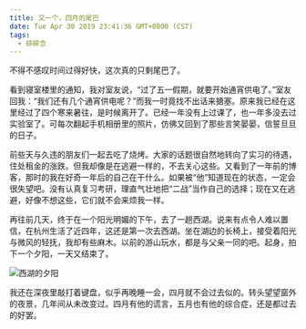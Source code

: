 ```yaml
---
title: 又一个，四月的尾巴
date: Tue Apr 30 2019 23:41:36 GMT+0800 (CST)
tags:
  - 碎碎念
---
```


不得不感叹时间过得好快，这次真的只剩尾巴了。

看到寝室楼里的通知，我对室友说，“过了五一假期，就要开始通宵供电了。”室友回我：“我们还有几个通宵供电呢？”而我一时竟找不出话来搪塞。原来我已经在这里经过了四个寒来暑往，是时候离开了。已经一年没有上过课了，也一年多没去过实验室了。可每次翻起手机相册里的照片，仿佛又回到了那些言笑晏晏，信誓旦旦的日子。

<!-- more -->

前些天与久违的朋友们一起去吃了烧烤。大家的话题很自然地转向了实习的待遇，住处租金的涨跌。但我却像是在逃避一样的，不去关心这些。又看到了一年前的博客，那时的我在好奇一年后的自己在干什么。如果被“他”知道现在的状态，一定会很失望吧。没有认真复习考研，理直气壮地把“二战”当作自己的选择；现在又在逃避，好像不想这些，它们就不会来烦我一样。

再往前几天，终于在一个阳光明媚的下午，去了一趟西湖。说来有点令人难以置信，在杭州生活了近四年，这还是第一次去西湖。坐在湖边的长椅上，接受着阳光与微风的轻抚，我却有些麻木。以前的游山玩水，都是与父亲一同的吧。起身，拍下一个夕阳，一天又结束了。

![西湖的夕阳](/static/img/IMG_20190401_173402.jpg)

我还在深夜里敲打着键盘，似乎再晚睡一会，四月就不会过去似的。转头望望窗外的夜景，几年间从未改变过。四月有他的谎言，五月也有他的综合症，还是都过去的好罢。
